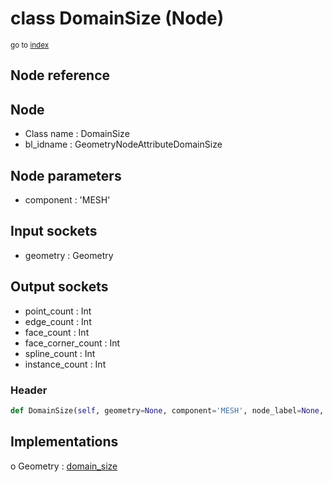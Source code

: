 # class DomainSize (Node)

<sub>go to [index](/docs/index.md)</sub>

## Node reference

Node
----
 - Class name : DomainSize
 - bl_idname : GeometryNodeAttributeDomainSize

Node parameters
---------------
 - component : 'MESH'

Input sockets
-------------
 - geometry : Geometry

Output sockets
--------------
 - point_count : Int
 - edge_count : Int
 - face_count : Int
 - face_corner_count : Int
 - spline_count : Int
 - instance_count : Int

### Header

``` python
def DomainSize(self, geometry=None, component='MESH', node_label=None, node_color=None):
```

## Implementations

o Geometry : [domain_size](#domain_size) 

